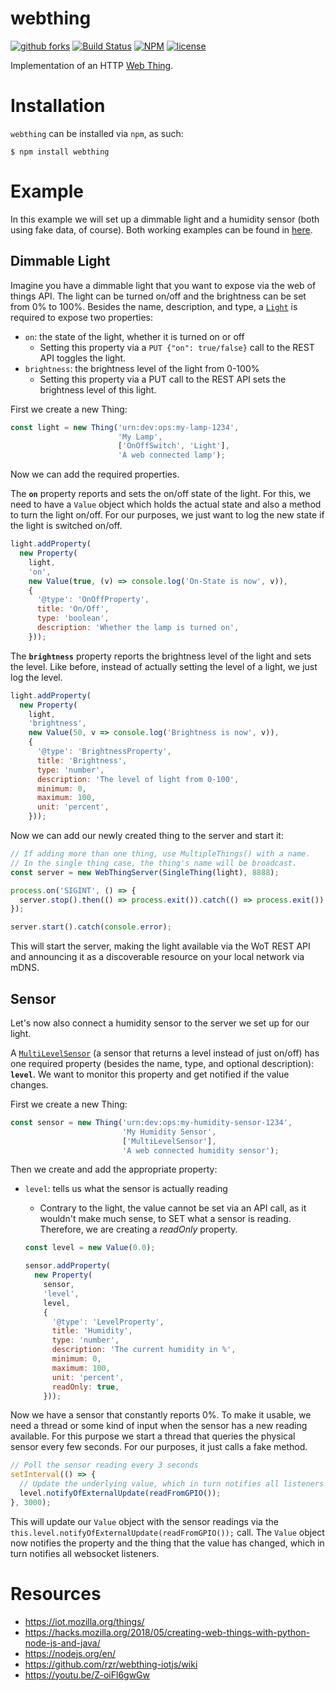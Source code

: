# webthing

[![github forks](https://img.shields.io/github/forks/mozilla-iot/webthing-node.svg?style=social&label=fork&maxage=2592000)](https://github.com/mozilla-iot/webthing-node/network/)
[![Build Status](https://github.com/mozilla-iot/webthing-node/workflows/Node.js%20package/badge.svg)](https://github.com/mozilla-iot/webthing-node/workflows/Node.js%20package)
[![NPM](https://img.shields.io/npm/v/webthing.svg)](https://www.npmjs.com/package/webthing)
[![license](https://img.shields.io/badge/license-MPL--2.0-blue.svg)](LICENSE)

Implementation of an HTTP [Web Thing](https://iot.mozilla.org/wot/).

# Installation

`webthing` can be installed via `npm`, as such:

```shell
$ npm install webthing
```

# Example

In this example we will set up a dimmable light and a humidity sensor (both using fake data, of course). Both working examples can be found in [here](https://github.com/mozilla-iot/webthing-node/tree/master/example).

## Dimmable Light

Imagine you have a dimmable light that you want to expose via the web of things API. The light can be turned on/off and the brightness can be set from 0% to 100%. Besides the name, description, and type, a [`Light`](https://iot.mozilla.org/schemas/#Light) is required to expose two properties:
* `on`: the state of the light, whether it is turned on or off
    * Setting this property via a `PUT {"on": true/false}` call to the REST API toggles the light.
* `brightness`: the brightness level of the light from 0-100%
    * Setting this property via a PUT call to the REST API sets the brightness level of this light.

First we create a new Thing:

```javascript
const light = new Thing('urn:dev:ops:my-lamp-1234',
                        'My Lamp',
                        ['OnOffSwitch', 'Light'],
                        'A web connected lamp');
```

Now we can add the required properties.

The **`on`** property reports and sets the on/off state of the light. For this, we need to have a `Value` object which holds the actual state and also a method to turn the light on/off. For our purposes, we just want to log the new state if the light is switched on/off.

```javascript
light.addProperty(
  new Property(
    light,
    'on',
    new Value(true, (v) => console.log('On-State is now', v)),
    {
      '@type': 'OnOffProperty',
      title: 'On/Off',
      type: 'boolean',
      description: 'Whether the lamp is turned on',
    }));
```

The **`brightness`** property reports the brightness level of the light and sets the level. Like before, instead of actually setting the level of a light, we just log the level.

```javascript
light.addProperty(
  new Property(
    light,
    'brightness',
    new Value(50, v => console.log('Brightness is now', v)),
    {
      '@type': 'BrightnessProperty',
      title: 'Brightness',
      type: 'number',
      description: 'The level of light from 0-100',
      minimum: 0,
      maximum: 100,
      unit: 'percent',
    }));
```

Now we can add our newly created thing to the server and start it:

```javascript
// If adding more than one thing, use MultipleThings() with a name.
// In the single thing case, the thing's name will be broadcast.
const server = new WebThingServer(SingleThing(light), 8888);

process.on('SIGINT', () => {
  server.stop().then(() => process.exit()).catch(() => process.exit());
});

server.start().catch(console.error);
```

This will start the server, making the light available via the WoT REST API and announcing it as a discoverable resource on your local network via mDNS.

## Sensor

Let's now also connect a humidity sensor to the server we set up for our light.

A [`MultiLevelSensor`](https://iot.mozilla.org/schemas/#MultiLevelSensor) (a sensor that returns a level instead of just on/off) has one required property (besides the name, type, and optional description): **`level`**. We want to monitor this property and get notified if the value changes.

First we create a new Thing:

```javascript
const sensor = new Thing('urn:dev:ops:my-humidity-sensor-1234',
                         'My Humidity Sensor',
                         ['MultiLevelSensor'],
                         'A web connected humidity sensor');
```

Then we create and add the appropriate property:
* `level`: tells us what the sensor is actually reading
    * Contrary to the light, the value cannot be set via an API call, as it wouldn't make much sense, to SET what a sensor is reading. Therefore, we are creating a *readOnly* property.

    ```javascript
    const level = new Value(0.0);

    sensor.addProperty(
      new Property(
        sensor,
        'level',
        level,
        {
          '@type': 'LevelProperty',
          title: 'Humidity',
          type: 'number',
          description: 'The current humidity in %',
          minimum: 0,
          maximum: 100,
          unit: 'percent',
          readOnly: true,
        }));
    ```

Now we have a sensor that constantly reports 0%. To make it usable, we need a thread or some kind of input when the sensor has a new reading available. For this purpose we start a thread that queries the physical sensor every few seconds. For our purposes, it just calls a fake method.

```javascript
// Poll the sensor reading every 3 seconds
setInterval(() => {
  // Update the underlying value, which in turn notifies all listeners
  level.notifyOfExternalUpdate(readFromGPIO());
}, 3000);
```

This will update our `Value` object with the sensor readings via the `this.level.notifyOfExternalUpdate(readFromGPIO());` call. The `Value` object now notifies the property and the thing that the value has changed, which in turn notifies all websocket listeners.

# Resources

* https://iot.mozilla.org/things/
* https://hacks.mozilla.org/2018/05/creating-web-things-with-python-node-js-and-java/
* https://nodejs.org/en/
* https://github.com/rzr/webthing-iotjs/wiki
* https://youtu.be/Z-oiFl6gwGw
